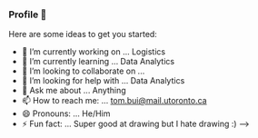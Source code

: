 ### Profile 👋


Here are some ideas to get you started:

- 🔭 I’m currently working on ... Logistics
- 🌱 I’m currently learning ... Data Analytics
- 👯 I’m looking to collaborate on ...
- 🤔 I’m looking for help with ... Data Analytics
- 💬 Ask me about ... Anything
- 📫 How to reach me: ... tom.bui@mail.utoronto.ca
- 😄 Pronouns: ... He/Him
- ⚡ Fun fact: ... Super good at drawing but I hate drawing :)
-->
